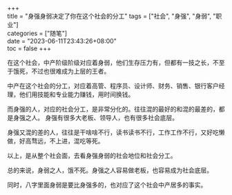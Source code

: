 +++  
title = "身强身弱决定了你在这个社会的分工"
tags = ["社会", "身强", "身弱", "职业"]  
categories = ["随笔"]  
date = "2023-06-11T23:43:26+08:00"  
toc = false
+++

在这个社会，中产阶级阶级对应着身弱，他们生存压力有，但都有一技之长，不至于饿死，不过也很难成为上层的王者。

中产在这个社会的分工，对应着高管、程序员、设计师、财务、销售、银行客户经理，他们用技能和专业能力赚钱，用时间换钱。

而身强的人，对应的社会分工，是非常分化的。往往混的最好的和混的最差的，都是身强之人。
身强有很多大老板、领导人，也有很多社会底层。

身强又混的差的人，往往是干啥啥不行，读书读书不行，工作工作不行，又好吃懒做，好高骛远，不上进，混吃等死。

以上，是从整个社会面，去看身强身弱的社会地位和社会分工。

总的来说，身弱之人，饿不死。身强之人容易做老板，也容易成为社会底层。

同时，八字里面身弱是要比身强多的，也对应了这个社会中产居多的事实。